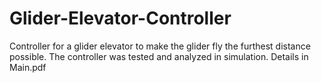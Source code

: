 # Glider-Elevator-Controller
Controller for a glider elevator to make the glider fly the furthest distance possible. The controller was tested and analyzed in simulation.
Details in Main.pdf
